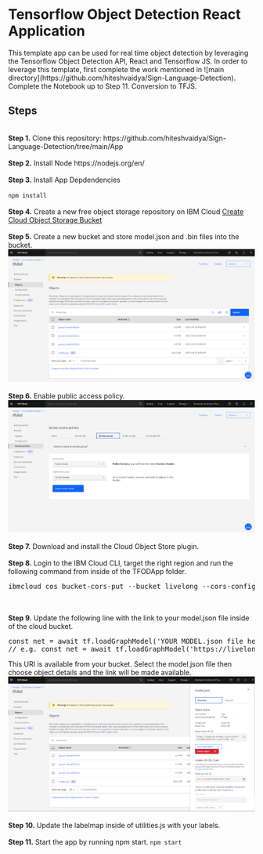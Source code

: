 # Tensorflow Object Detection React Application
<p>This template app can be used for real time object detection by leveraging the Tensorflow Object Detection API, React and Tensorflow JS. In order to leverage this template, first complete the work mentioned in ![main directory](https://github.com/hiteshvaidya/Sign-Language-Detection). Complete the Notebook up to Step 11. Conversion to TFJS.  

## Steps
<br />
<b>Step 1.</b> Clone this repository: https://github.com/hiteshvaidya/Sign-Language-Detection/tree/main/App
<br/><br/>
<b>Step 2.</b> Install Node https://nodejs.org/en/
<br/><br/>
<b>Step 3.</b> Install App Depdendencies 

`npm install`
<br/><br/>
<b>Step 4.</b> Create a new free object storage repository on IBM Cloud <a href="https://cloud.ibm.com/objectstorage/create">Create Cloud Object Storage Bucket</a> 
<br/><br/>
<b>Step 5.</b> Create a new bucket and store model.json and .bin files into the bucket.</a> 
![bucket](https://github.com/hiteshvaidya/Sign-Language-Detection/blob/main/App/ibmcloud.PNG)
<br/><br/>
<b>Step 6.</b> Enable public access policy.</a> 
![access](https://github.com/hiteshvaidya/Sign-Language-Detection/blob/main/App/access.PNG)
<br/><br/>
<b>Step 7.</b> Download and install the Cloud Object Store plugin.</a> 
<br/><br/>
<b>Step 8.</b> Login to the IBM Cloud CLI, target the right region and run the following command from inside of the TFODApp folder.</a> 
<pre>ibmcloud cos bucket-cors-put --bucket livelong --cors-configuration file://corsconfig.json</pre>
<br/><br/>
<b>Step 9.</b> Update the following line with the link to your model.json file inside of the cloud bucket.</a> 
<pre>
const net = await tf.loadGraphModel('YOUR MODEL.json file here')
// e.g. const net = await tf.loadGraphModel('https://livelong.s3.au-syd.cloud-object-storage.appdomain.cloud/model.json')
</pre>
This URI is available from your bucket. Select the model.json file then choose object details and the link will be made available. 
![model key](https://github.com/hiteshvaidya/Sign-Language-Detection/blob/main/App/model.PNG)
<br/><br/>
<b>Step 10.</b> Update the labelmap inside of utilities.js with your labels.</a> 
<br/><br/>
<b>Step 11.</b> Start the app by running npm start.</a> 
`npm start`
<br/><br/>




